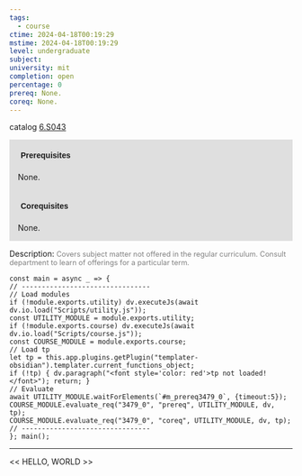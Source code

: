 ```yaml
---
tags:
  - course
ctime: 2024-04-18T00:19:29
mstime: 2024-04-18T00:19:29
level: undergraduate
subject: 
university: mit
completion: open
percentage: 0
prereq: None.
coreq: None.
---
```


catalog [6.S043](http://student.mit.edu/catalog/m6e.html#6.S043)

<span style="display: block; padding: 15px; background-color: rgb(100, 100, 100, 0.2);"><font id="m_prereq3479_0" style="display: block; font-family: Arial, sans-serif; font-weight: bold; padding: 5px">Prerequisites</font><br><span id="prereq3479_0">None.</span></span>
<span style="display: block; padding: 15px; background-color: rgb(100, 100, 100, 0.2);"><font id="m_coreq3479_0" style="display: block; font-family: Arial, sans-serif; font-weight: bold; padding: 5px">Corequisites</font><br><span id="coreq3479_0">None.</span></span>

<font style="">Description:</font>
<font style="color: grey; font-size: 0.8rem;">Covers subject matter not offered in the regular curriculum. Consult department to learn of offerings for a particular term.</font>

```dataviewjs
const main = async _ => {
// --------------------------------
// Load modules
if (!module.exports.utility) dv.executeJs(await dv.io.load("Scripts/utility.js"));
const UTILITY_MODULE = module.exports.utility;
if (!module.exports.course) dv.executeJs(await dv.io.load("Scripts/course.js"));
const COURSE_MODULE = module.exports.course;
// Load tp
let tp = this.app.plugins.getPlugin("templater-obsidian").templater.current_functions_object;
if (!tp) { dv.paragraph("<font style='color: red'>tp not loaded!</font>"); return; }
// Evaluate
await UTILITY_MODULE.waitForElements(`#m_prereq3479_0`, {timeout:5});
COURSE_MODULE.evaluate_req("3479_0", "prereq", UTILITY_MODULE, dv, tp);
COURSE_MODULE.evaluate_req("3479_0", "coreq", UTILITY_MODULE, dv, tp);
// --------------------------------
}; main();
```

---

<< HELLO, WORLD >>
